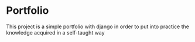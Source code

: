 # Portfolio
This project is a simple portfolio with django in order to put into practice the knowledge acquired in a self-taught way
